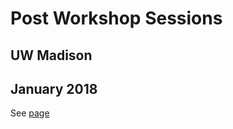 # Post Workshop Sessions

## UW Madison
## January 2018

See [page](https://uw-madison-aci.github.io/2018-01-post-workshop/)
